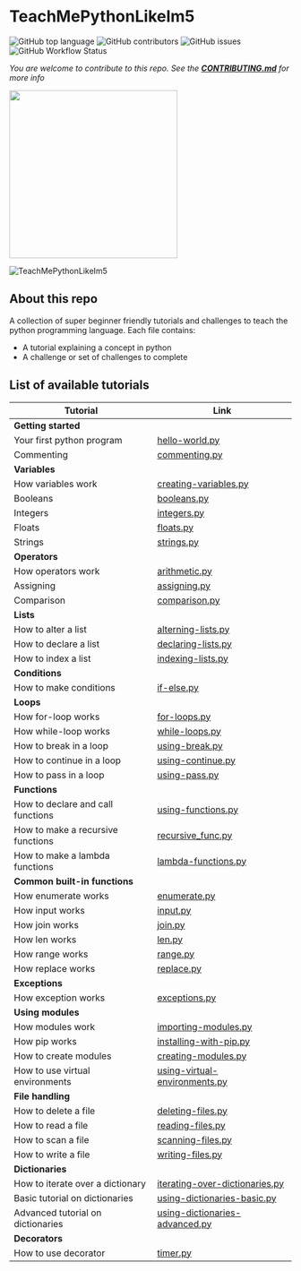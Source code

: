 # TeachMePythonLikeIm5
![GitHub top language](https://img.shields.io/github/languages/top/inspirezonetech/TeachMePythonLikeIm5)
![GitHub contributors](https://img.shields.io/github/contributors/inspirezonetech/TeachMePythonLikeIm5)
![GitHub issues](https://img.shields.io/github/issues-raw/inspirezonetech/TeachMePythonLikeIm5)
![GitHub Workflow Status](https://img.shields.io/github/workflow/status/inspirezonetech/TeachMePythonLikeIm5/python-flake8-linter-run?label=lint)


*You are welcome to contribute to this repo. See the [**CONTRIBUTING.md**](./CONTRIBUTING.md) for more info*

<img src="https://inspirezone.tech/wp-content/uploads/2022/10/Accepting-Contributions-for-Hacktoberfest2022.png" width="300">

![TeachMePythonLikeIm5](https://inspirezone.tech/wp-content/uploads/2020/10/TeachMePythonLikeIm5-1024x512.png)
## About this repo

A collection of super beginner friendly tutorials and challenges to teach the python programming language. 
Each file contains:
- A tutorial explaining a concept in python
- A challenge or set of challenges to complete

## List of available tutorials 

| Tutorial                                  | Link                                                           | 
|-------------------------------------------|----------------------------------------------------------------| 
| **Getting started**                       |
|Your first python program                  | [hello-world.py](getting-started/hello-world.py)               |
|Commenting                                 | [commenting.py](getting-started/commenting.py)                 |
| **Variables**                             | 
|How variables work                         | [creating-variables.py](variables/creating-variables.py)       |
|Booleans                                   | [booleans.py](variables/booleans.py)                           |
|Integers                                   | [integers.py](variables/integers.py)                           |
|Floats                                     | [floats.py](variables/floats.py)                               |
|Strings                                    | [strings.py](variables/strings.py)                             |
| **Operators**                             | 
|How operators work                         | [arithmetic.py](operators/arithmetic.py)                       |
|Assigning                                  | [assigning.py](operators/assigning.py)                         |
|Comparison                                 | [comparison.py](operators/comparison.py)                       |
| **Lists**                                 | 
|How to alter a list                        | [alterning-lists.py](lists/altering-lists.py)                  | 
|How to declare a list                      | [declaring-lists.py](lists/declaring-lists.py)                 | 
|How to index a list                        | [indexing-lists.py](lists/indexing-lists.py)                   | 
| **Conditions**                            | 
|How to make conditions                     | [if-else.py](conditions/if-else.py)                            |
| **Loops**                                 | 
|How for-loop works                         | [for-loops.py](loops/for-loops.py)                             |
|How while-loop works                       | [while-loops.py](loops/while-loops.py)                         |
|How to break in a loop                     | [using-break.py](loops/using-break.py)                         | 
|How to continue in a loop                  | [using-continue.py](loops/using-continue.py)                   |
|How to pass in a loop                      | [using-pass.py](loops/using-pass.py)                           |
| **Functions**                             | 
|How to declare and call functions          | [using-functions.py](functions/using-functions.py)             |
|How to make a recursive functions          | [recursive_func.py](functions/recursive_func.py)               |
|How to make a lambda functions             | [lambda-functions.py](functions/lambda-functions.py)           |
| **Common built-in functions**             | 
|How enumerate works                        | [enumerate.py](common-built-in-functions/enumerate.py)         |  
|How input works                            | [input.py](common-built-in-functions/input.py)                 | 
|How join works                             | [join.py](common-built-in-functions/join.py)                   |
|How len works                              | [len.py](common-built-in-functions/len.py)                     | 
|How range works                            | [range.py](common-built-in-functions/range.py)                 | 
|How replace works                          | [replace.py](common-built-in-functions/replace.py)             | 
| **Exceptions**                            |                                                                 
|How exception works                        | [exceptions.py](exceptions/handling-exceptions.py)             |  
| **Using modules**                         | 
|How modules work                           | [importing-modules.py](using-modules/importing-modules.py)     | 
|How pip works                              | [installing-with-pip.py](using-modules/installing-with-pip.py) | 
|How to create modules                      | [creating-modules.py](using-modules/creating-modules.py)       |
|How to use virtual environments            | [using-virtual-environments.py](using-modules/using-virtual-environments.py)|
| **File handling**                         | 
|How to delete a file                       | [deleting-files.py](file-handling/deleting-files.py)           | 
|How to read a file                         | [reading-files.py](file-handling/reading-files.py)             | 
|How to scan a file                         | [scanning-files.py](file-handling/scanning-files.py)           | 
|How to write a file                        | [writing-files.py](file-handling/writing-to-files.py)          | 
| **Dictionaries**                          | 
|How to iterate over a dictionary           | [iterating-over-dictionaries.py](dictionaries/iterating-over-dictionaries.py)|
|Basic tutorial on dictionaries             | [using-dictionaries-basic.py](dictionaries/using-dictionaries-basic.py)      |
|Advanced tutorial on dictionaries          | [using-dictionaries-advanced.py](dictionaries/using-dictionaries-advanced.py)|
| **Decorators**                            | 
|How to use decorator                       | [timer.py](decorators/timer.py)                                |